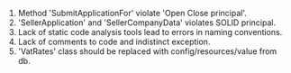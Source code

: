 1) Method 'SubmitApplicationFor' violate 'Open Close principal'.
2) 'SellerApplication' and 'SellerCompanyData' violates SOLID principal.
3) Lack of static code analysis tools lead to errors in naming conventions.
4) Lack of comments to code and indistinct exception.
5) 'VatRates' class should be replaced with config/resources/value from db.